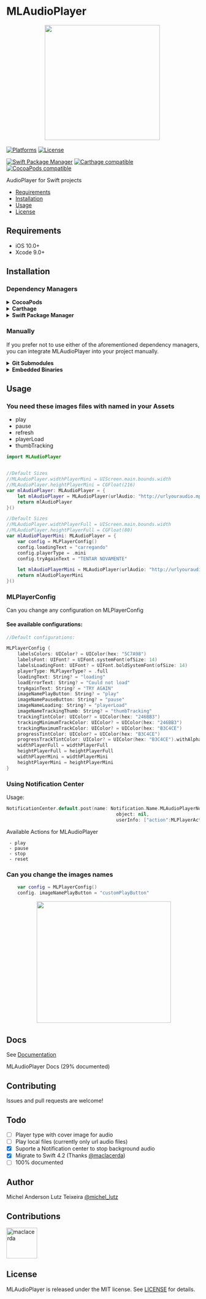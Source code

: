 # MLAudioPlayer

<p align="center">
 <img width="300" height="300"src="http://micheltlutz.me/imagens/projetos/MLAudioPlayer/MLAUDIOPLAYER.png">
 </p>

[![Platforms](https://img.shields.io/cocoapods/p/MLAudioPlayer.svg)](https://cocoapods.org/pods/MLAudioPlayer)
[![License](https://img.shields.io/cocoapods/l/MLAudioPlayer.svg)](https://raw.githubusercontent.com/micheltlutz/MLAudioPlayer/master/LICENSE)

[![Swift Package Manager](https://img.shields.io/badge/Swift%20Package%20Manager-compatible-brightgreen.svg)](https://github.com/apple/swift-package-manager)
[![Carthage compatible](https://img.shields.io/badge/Carthage-compatible-4BC51D.svg?style=flat)](https://github.com/Carthage/Carthage)
[![CocoaPods compatible](https://img.shields.io/cocoapods/v/MLAudioPlayer.svg)](https://cocoapods.org/pods/MLAudioPlayer)


AudioPlayer for Swift projects

- [Requirements](#requirements)
- [Installation](#installation)
- [Usage](#usage)
- [License](#license)

## Requirements

- iOS 10.0+
- Xcode 9.0+

## Installation

### Dependency Managers
<details>
  <summary><strong>CocoaPods</strong></summary>

[CocoaPods](http://cocoapods.org) is a dependency manager for Cocoa projects. You can install it with the following command:

```bash
$ gem install cocoapods
```

To integrate MLAudioPlayer into your Xcode project using CocoaPods, specify it in your `Podfile`:

```ruby
source 'https://github.com/CocoaPods/Specs.git'
platform :ios, '10.0'
use_frameworks!

pod 'MLAudioPlayer', '~> 1.0.5'
```

Then, run the following command:

```bash
$ pod install
```

</details>

<details>
  <summary><strong>Carthage</strong></summary>

[Carthage](https://github.com/Carthage/Carthage) is a decentralized dependency manager that automates the process of adding frameworks to your Cocoa application.

You can install Carthage with [Homebrew](http://brew.sh/) using the following command:

```bash
$ brew update
$ brew install carthage
```

To integrate MLAudioPlayer into your Xcode project using Carthage, specify it in your `Cartfile`:

```ogdl
github "micheltlutz/MLAudioPlayer" ~> 1.0.5
```

</details>

<details>
  <summary><strong>Swift Package Manager</strong></summary>

To use MLAudioPlayer as a [Swift Package Manager](https://swift.org/package-manager/) package just add the following in your Package.swift file.

``` swift
// swift-tools-version:4.2

import PackageDescription

let package = Package(
    name: "HelloMLAudioPlayer",
    dependencies: [
        .package(url: "https://github.com/micheltlutz/MLAudioPlayer.git", .upToNextMajor(from: "1.0.5"))
    ],
    targets: [
        .target(name: "HelloMLAudioPlayer", dependencies: ["MLAudioPlayer"])
    ]
)
```
</details>

### Manually

If you prefer not to use either of the aforementioned dependency managers, you can integrate MLAudioPlayer into your project manually.

<details>
  <summary><strong>Git Submodules</strong></summary><p>

- Open up Terminal, `cd` into your top-level project directory, and run the following command "if" your project is not initialized as a git repository:

```bash
$ git init
```

- Add MLAudioPlayer as a git [submodule](http://git-scm.com/docs/git-submodule) by running the following command:

```bash
$ git submodule add https://github.com/micheltlutz/MLAudioPlayer.git
$ git submodule update --init --recursive
```

- Open the new `MLAudioPlayer` folder, and drag the `MLAudioPlayer.xcodeproj` into the Project Navigator of your application's Xcode project.

    > It should appear nested underneath your application's blue project icon. Whether it is above or below all the other Xcode groups does not matter.

- Select the `MLAudioPlayer.xcodeproj` in the Project Navigator and verify the deployment target matches that of your application target.
- Next, select your application project in the Project Navigator (blue project icon) to navigate to the target configuration window and select the application target under the "Targets" heading in the sidebar.
- In the tab bar at the top of that window, open the "General" panel.
- Click on the `+` button under the "Embedded Binaries" section.
- You will see two different `MLAudioPlayer.xcodeproj` folders each with two different versions of the `MLAudioPlayer.framework` nested inside a `Products` folder.

    > It does not matter which `Products` folder you choose from.

- Select the `MLAudioPlayer.framework`.

- And that's it!

> The `MLAudioPlayer.framework` is automagically added as a target dependency, linked framework and embedded framework in a copy files build phase which is all you need to build on the simulator and a device.

</p></details>

<details>
  <summary><strong>Embedded Binaries</strong></summary><p>

- Download the latest release from https://github.com/micheltlutz/MLAudioPlayer/releases
- Next, select your application project in the Project Navigator (blue project icon) to navigate to the target configuration window and select the application target under the "Targets" heading in the sidebar.
- In the tab bar at the top of that window, open the "General" panel.
- Click on the `+` button under the "Embedded Binaries" section.
- Add the downloaded `MLAudioPlayer.framework`.
- And that's it!

</p></details>

## Usage

### You need these images files with named in your Assets 

- play
- pause
- refresh
- playerLoad
- thumbTracking


```swift
import MLAudioPlayer


//Default Sizes
//MLAudioPlayer.widthPlayerMini = UIScreen.main.bounds.width
//MLAudioPlayer.heightPlayerMini = CGFloat(216)
var mlAudioPlayer: MLAudioPlayer = {
    let mlAudioPlayer = MLAudioPlayer(urlAudio: "http://urlyouraudio.mp3")
    return mlAudioPlayer
}()

//Default Sizes
//MLAudioPlayer.widthPlayerFull = UIScreen.main.bounds.width
//MLAudioPlayer.heightPlayerFull = CGFloat(80)
var mlAudioPlayerMini: MLAudioPlayer = {
    var config = MLPlayerConfig()
    config.loadingText = "carregando"
    config.playerType = .mini
    config.tryAgainText = "TENTAR NOVAMENTE"

    let mlAudioPlayerMini = MLAudioPlayer(urlAudio: "http://urlyouraudio.mp3", config: config)
    return mlAudioPlayerMini
}()
```


### MLPlayerConfig


Can you change any configuration on MLPlayerConfig


#### See available configurations:


```swift
//Default configurations:

MLPlayerConfig {
	labelsColors: UIColor? = UIColor(hex: "5C7A98")
	labelsFont: UIFont? = UIFont.systemFont(ofSize: 14)
	labelsLoadingFont: UIFont? = UIFont.boldSystemFont(ofSize: 14)
	playerType: MLPlayerType? = .full
	loadingText: String? = "loading"
	loadErrorText: String? = "Could not load"
	tryAgainText: String? = "TRY AGAIN"
	imageNamePlayButton: String? = "play"
	imageNamePauseButton: String? = "pause"
	imageNameLoading: String? = "playerLoad"
	imageNameTrackingThumb: String? = "thumbTracking"
	trackingTintColor: UIColor? = UIColor(hex: "246BB3")
	trackingMinimumTrackColor: UIColor? = UIColor(hex: "246BB3")
	trackingMaximumTrackColor: UIColor? = UIColor(hex: "B3C4CE")
	progressTintColor: UIColor? = UIColor(hex: "B3C4CE")
	progressTrackTintColor: UIColor? = UIColor(hex: "B3C4CE").withAlphaComponent(0.5)
	widthPlayerFull = widthPlayerFull
	heightPlayerFull = heightPlayerFull
	widthPlayerMini = widthPlayerMini
	heightPlayerMini = heightPlayerMini
}
```

### Using Notification Center

Usage: 

```swift 
NotificationCenter.default.post(name: Notification.Name.MLAudioPlayerNotification, 
										object: nil,
										userInfo: ["action":MLPlayerActions.stop])
```
Available Actions for MLAudioPlayer
 
     - play
     - pause
     - stop
     - reset



### Can you change the images names

```swift
	var config = MLPlayerConfig()
	config. imageNamePlayButton = "customPlayButton"
```

<p align="center">
 <img width="350" height="317"src="http://micheltlutz.me/imagens/projetos/MLAudioPlayer/IMG_4649.jpg"> 
</p>


## Docs

See [Documentation](http://htmlpreview.github.io/?https://github.com/micheltlutz/MLAudioPlayer/blob/develop/docs/index.html)

MLAudioPlayer Docs (29% documented)


## Contributing

Issues and pull requests are welcome!

## Todo

- [ ] Player type with cover image for audio
- [ ] Play local files (currently only url audio files)
- [x] Suporte a Notification center to stop background audio
- [x] Migrate to Swift 4.2 (Thanks [@maclacerda](https://github.com/maclacerda))
- [ ] 100% documented

## Author

Michel Anderson Lutz Teixeira [@michel_lutz](https://twitter.com/michel_lutz)

## Contributions

<a href="https://github.com/maclacerda"><img src="https://avatars.githubusercontent.com/u/4759987?v=3" title="maclacerda" width="80" height="80"></a>


## License

MLAudioPlayer is released under the MIT license. See [LICENSE](https://github.com/micheltlutz/MLAudioPlayer/blob/master/LICENSE) for details.
